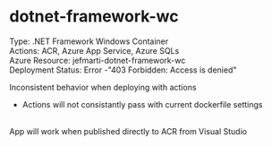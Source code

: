 # dotnet-framework-wc
Type: .NET Framework Windows Container</br>
Actions: ACR, Azure App Service, Azure SQLs </br>
Azure Resource: jefmarti-dotnet-framework-wc </br>
Deployment Status: Error -"403 Forbidden: Access is denied" </br>

Inconsistent behavior when deploying with actions
- Actions will not consistantly pass with current dockerfile settings </br> </br>

App will work when published directly to ACR from Visual Studio
